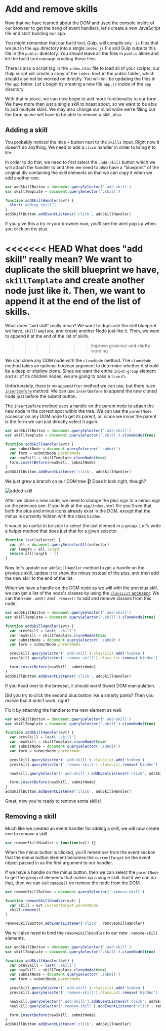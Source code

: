 # Add and remove skills

Now that we have learned about the DOM and used the console inside of our browser to get the hang of event handlers, let's create a new JavaScript file and start building our app.

You might remember that our build tool, Gulp, will compile any `.js` files that we put in the `app` directory into a single `index.js` file and Gulp outputs this file in the `public` directory.  You should leave all the files in `public` alone and let the build tool manage creating these files.

There is also a script tag in the `index.html` file to load all of your scripts, our Gulp script will create a copy of the `index.html` in the public folder, which should also not be worked on directly.  You will will be updating the files in the `app` folder.  Let's begin by creating a new file `app.js` inside of the `app` directory.

With that in place, we can now begin to add more functionality to our form. We have more than just a single skill to boast about, so we want to be able to add multiple skills. We may also change our mind while we're filling out the form so we will have to be able to remove a skill, also.

## Adding a skill

You probably noticed the nice `+` button next to the `skills` input. Right now it doesn't do anything. We need to add a `click` handler in order to bring it to life.

In order to do that, we need to first select the `.add-skill` button which we will attach the handler to and then we need to also have a "blueprint" of the original div containing the skill elements so that we can copy it when we add another one.

```js
var addSkillButton = document.querySelector('.add-skill')
var skillTemplate = document.querySelector('.skill')

function addSkillHandler(evt) {
  alert('adding skill')
}
addSkillButton.addEventListener('click', addSkillHandler)
```

If you give this a try in your browser now, you'll see the alert pop up when you click on the plus.

<<<<<<< HEAD
What does "add skill" really mean? We want to duplicate the skill blueprint we have, `skillTemplate` and create another node just like it. Then, we want to append it at the end of the list of skills.
=======
What does "add skill" really mean? We want to duplicate the skill blueprint we have, `skillTemplate`, and create another Node just like it. Then, we want to append it at the end of the list of skills.
>>>>>>> Improve grammar and clarify wording

We can clone any DOM node with the `cloneNode` method. The `cloneNode` method takes an optional boolean argument to determine whether it should be a deep or shallow clone. Since we want the entire `input-group` element and all of its children nodes, we are going to pass a `true` in.

Unfortunately, there is no `appendAfter` method we can use, but there is an [`insertBefore`][insert-before] method. We can use `insertBefore` to append the new cloned node just before the submit button.

The `insertBefore` method uses a handle on the parent node to attach the new node in the correct spot within the tree. We can use the `parentNode` accessor on any DOM node to get its parent, or, since we know the parent is the form we can just directly select it again.

```js
var addSkillButton = document.querySelector('.add-skill')
var skillTemplate = document.querySelector('.skill').cloneNode(true)

function addSkillHandler(evt) {
  var submitNode = document.querySelector('.submit')
  var form = submitNode.parentNode
  var newSkill = skillTemplate.cloneNode(true)
  form.insertBefore(newSkill, submitNode)
}
addSkillButton.addEventListener('click', addSkillHandler)
```

We just grew a branch on our DOM tree 🌳! Does it look right, though?

![added skill](https://s3.amazonaws.com/f.cl.ly/items/113x3C3q1H133y3b3C1e/Screen%20Shot%202016-01-24%20at%2010.14.00%20AM.png?v=ad58e105)

After we clone a new node, we need to change the plus sign to a minus sign on the previous one. If you look at the `app/index.html` file you'll see that both the plus and minus icons already exist in the DOM, except that the minus is currently hidden with the class `hidden`.

It would be useful to be able to select the last element in a group. Let's write a helper method that does just that for a given selector.

```js
function last(selector) {
  var all = document.querySelectorAll(selector)
  var length = all.length
  return all[length - 1]
}
```

Now let's update our `addSkillHandler` method to get a handle on the previous skill, update it to show the minus instead of the plus, and _then_ add the new skill to the end of the list.

When we have a handle on the DOM node as we will with the previous skill, we can get a list of the node's classes by using the [`classList` accessor][class-list]. We can then use `.add()` and `.remove()` to add and remove classes from this node.


```js
var addSkillButton = document.querySelector('.add-skill')
var skillTemplate = document.querySelector('.skill').cloneNode(true)

function addSkillHandler(evt) {
  var prevSkill = last('.skill')
  var newSkill = skillTemplate.cloneNode(true)
  var submitNode = document.querySelector('.submit')
  var form = submitNode.parentNode

  prevSkill.querySelector('.add-skill').classList.add('hidden')
  prevSkill.querySelector('.remove-skill').classList.remove('hidden')

  form.insertBefore(newSkill, submitNode)
}
addSkillButton.addEventListener('click', addSkillHandler)
```

If you head over to the browser, it should work! Sweet DOM manipulation.

Did you try to click the second plus button like a smarty pants? Then you realize that it didn't work, right?

Fix it by attaching the handler to the new element as well.


```js
var addSkillButton = document.querySelector('.add-skill')
var skillTemplate = document.querySelector('.skill').cloneNode(true)

function addSkillHandler(evt) {
  var prevSkill = last('.skill')
  var newSkill = skillTemplate.cloneNode(true)
  var submitNode = document.querySelector('.submit')
  var form = submitNode.parentNode

  prevSkill.querySelector('.add-skill').classList.add('hidden')
  prevSkill.querySelector('.remove-skill').classList.remove('hidden')

  newSkill.querySelector('.add-skill').addEventListener('click', addSkillHandler)

  form.insertBefore(newSkill, submitNode)
}
addSkillButton.addEventListener('click', addSkillHandler)
```

Great, now you're ready to remove some skills!

## Removing a skill

Much like we created an event handler for adding a skill, we will now create one to remove a skill.

```js
var removeSkillHandler = function(evt) {}
```

When the minus button is clicked, you'll remember from the event section that the minus button element becomes the `currentTarget` on the event object passed in as the first argument to our handler.

If we have a handle on the minus button, then we can select the `parentNode` to get the group of elements that makes up a single skill. And if we can do that, then we can call [`remove()`][remove-node] do remove the node from the DOM.

```js
var removeSkillButton = document.querySelector('.remove-skill')

function removeSkillHandler(evt) {
  var skill = evt.currentTarget.parentNode
  skill.remove()
}

removeSkillButton.addEventListener('click', removeSkillHandler)
```

We will also need to bind the `removeSkillHandler` to our new `.remove-skill` elements.

```js
var addSkillButton = document.querySelector('.add-skill')
var skillTemplate = document.querySelector('.skill').cloneNode(true)

function addSkillHandler(evt) {
  var prevSkill = last('.skill')
  var newSkill = skillTemplate.cloneNode(true)
  var submitNode = document.querySelector('.submit')
  var form = submitNode.parentNode

  prevSkill.querySelector('.add-skill').classList.add('hidden')
  prevSkill.querySelector('.remove-skill').classList.remove('hidden')

  newSkill.querySelector('.add-skill').addEventListener('click', addSkillHandler)
  newSkill.querySelector('.remove-skill').addEventListener('click', removeSkillHandler)

  form.insertBefore(newSkill, submitNode)
}
addSkillButton.addEventListener('click', addSkillHandler)
```

[class-list]: https://developer.mozilla.org/en-US/docs/Web/API/Element/classList
[insert-before]: https://developer.mozilla.org/en-US/docs/Web/API/Node/insertBefore
[remove-node]: https://developer.mozilla.org/en-US/docs/Web/API/ChildNode/remove
